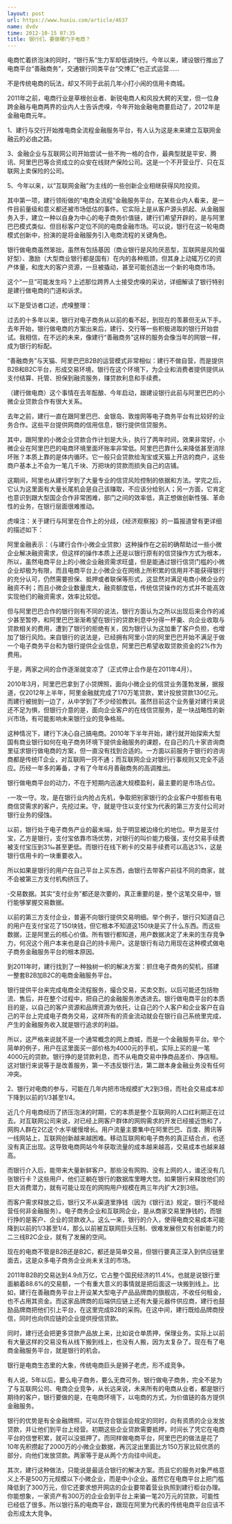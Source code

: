 ```yaml
---
layout: post
url: https://www.huxiu.com/article/4637
name: dvdv
time: 2012-10-15 07:35
title: 银行们，要做哪门子电商？
---
```

电商忙着挤泡沫的同时，“银行系”生力军却低调快行。今年以来，建设银行推出了电商平台“善融商务”，交通银行同类平台“交博汇”也正式运营……

不是传统电商的玩法，却又不同于此前几年小打小闹的信用卡商城。

2011年之前，电商行业是草根创业者、新锐电商人和风投大鳄的天堂，但一位身跨金融与电商两界的业内人士告诉虎嗅，今年开始金融电商要启动了，2012年是金融电商元年。

1、建行与交行开始推电商全流程金融服务平台，有人认为这是未来建立互联网金融云的必由之路。

3、金融企业与互联网公司开始尝试一些不拘一格的合作，最典型就是平安、腾讯、阿里巴巴等合资成立的众安在线财产保险公司。这是一个不开营业厅、只在互联网上卖保险的公司。

5、今年以来，以“互联网金融”为主线的一些创新企业相继获得风险投资。

其中第一项，建行领衔做的“电商全流程”金融服务平台，在某些业内人看来，是一件目前量级和意义都还被市场低估的事件。它实际上是从客户源头抓起、从金融服务入手，建立一种以自身为中心的电子商务价值链，建行们希望开辟的，是与阿里巴巴模式类似、但目标客户定位不同的电商金融市场。可以说，银行在这一轮电商模式创新中，扮演的是将金融服务引入电商流程的关键角色。

银行做电商虽然笨拙，虽然有包括基因（商业银行是风险厌恶型，互联网是风险偏好型）、激励（大型商业银行都是国有）在内的各种瓶颈，但其身上动辄万亿的资产体量，和庞大的客户资源，一旦被撬动，甚至可能创造出一个新的电商市场。

这个“一旦”可能发生吗？上述那位跨界人士接受虎嗅的采访，详细解读了银行特别是建行做电商的门道和诉求。

以下是受访者口述，虎嗅整理：

过去的十多年以来，银行对电子商务从以前的看不起，到现在的羡慕但无从下手。去年开始，银行做电商的方案出来后，建行、交行等一些积极进取的银行开始尝试。我相信，在不远的未来，像建行“善融商务”这样的服务会像当年的网银一样，成为银行的标配。

“善融商务”与天猫、阿里巴巴B2B的运营模式非常相似：建行不做自营，而是提供B2B和B2C平台，形成交易环境，银行在这个环境下，为企业和消费者提供提供从支付结算、托管、担保到融资服务，赚贷款利息和手续费。

（建行做电商）这个事情在去年酝酿、今年启动，跟建设银行此前与阿里巴巴的小微企业贷款合作有很大关系。

去年之前，建行一直在跟阿里巴巴、金银岛、敦煌网等电子商务平台有比较好的业务合作。这些平台提供网商的信用信息，银行提供信贷服务。

其中，跟阿里的小微企业贷款合作计划是大头，执行了两年时间，效果非常好，小微企业在阿里巴巴的电商环境里面坏账率非常低。阿里巴巴靠什么来降低甚至消除坏账？本质上靠的是体内循环。它一般只会贷款给淘宝或天猫上开店的商户，这些商户基本上不会为一笔几千块、万把块的贷款而损失自己的店铺。

这期间，阿里也从建行学到了大量专业的信贷风险控制的依据和方法。学完之后，它认为这里面有大量长尾机会是自己该赚取，不应该分给别人；另一方面，它肯定也意识到跟大型国企合作非常困难，部门之间的效率低，真正想做创新性强、革命性的业务，在银行层面很难推动。

虎嗅注：关于建行与阿里在合作上的分歧，《经济观察报》的一篇报道曾有更详细的描述如下：

阿里金融表示：（与建行合作小微企业贷款）这种操作在之前的确帮助过一些小微企业解决融资需求，但这样的操作本质上还是以银行原有的信贷操作方式为根本，所以，虽然电商平台上的小微企业融资需求旺盛，但是能通过银行信贷门槛的小微企业却极为有限，而且电商平台上小微企业在网络上所积累的信用并不能获得银行的充分认可，仍然需要担保、抵押或者联保等形式，这显然对满足电商小微企业的融资不利；而且小微企业数量庞大，融资额度低，传统信贷操作的方式并不能高效实现他们的融资需求，效率比较低。

但与阿里巴巴合作的银行则有不同的说法，银行方面认为之所以出现后来合作的减少甚至暂停，和阿里巴巴渐渐希望在银行的贷款利息中分得一杯羹、向企业收取与贷款相关的费用，遭到了银行的拒绝有关，因为银行认为这加重了客户负担，也增加了银行风险。来自银行的说法是，已经拥有阿里小贷的阿里巴巴开始不满足于做一个电子商务平台和为银行提供企业信息，阿里巴巴希望收取贷款资金的2%作为费用。

于是，两家之间的合作逐渐就变凉了（正式停止合作是在2011年4月）。

2010年3月，阿里巴巴拿到了小贷牌照，面向小微企业的信贷业务蓬勃发展，据报道，仅2012年上半年，阿里金融就完成了170万笔贷款，累计投放贷款130亿元。而建行被抛到一边了，从中学到了不少经验教训。虽然目前这个业务量对建行来说还不足为惧，但银行介意的是，面向企业客户的在线信贷服务，是一块战略性的新兴市场，有可能影响未来银行业的竞争格局。

这种情况下，建行下决心自己搞电商。2010年下半年开始，建行就开始探索大型国有商业银行如何在电子商务环境下提供金融服务的课题，在自己的几十家咨询商里征求银行做电商的方案，但一直没有找到合适的。一方面以前服务于银行的咨询商都是传统IT企业，对互联网一窍不通；而互联网企业对银行行事规则又完全不适应。历经一年多的筹备，才有了今年6月善融商务的高调推出。

银行做电商平台的动力，不在于短期内迅速大规模盈利，最主要的是市场占位。

-一攻一守。攻，是在银行业内抢占先机，争取把别家银行的企业客户中那些有电商信贷需求的客户，先挖过来。守，就是守住以支付宝为代表的第三方支付公司对银行业务的侵蚀。

以前，银行处于电子商务产业的最末端，处于明显被边缘化的地位。甲方是支付宝，乙方是银行，支付宝依靠市场优势，对银行的叫价能力极强，支付交易手续费被支付宝压到3‰甚至更低。而银行在线下刷卡的交易手续费可以高达3%，这是银行信用卡的一块重要收入。

所以如果是银行的用户在自己平台上买东西，由银行去带客户前往不同的商家，就不会被第三方支付机构挤压了。

-交易数据。其实“支付业务”都还是次要的，真正重要的是，整个这笔交易中，银行能够掌握交易数据。

以前的第三方支付企业，普遍不向银行提供交易明细。举个例子，银行只知道自己的用户在支付宝花了150块钱，但它根本不知道这150块是买了什么东西。而这些数据，正是阿里云的核心价值。所有银行都知道，用户数据决定了未来的生存竞争力，何况这个用户本来也是自己的持卡用户。这是银行有动力用现在这种模式做电子商务金融服务平台的根本原因。

到2011年时，建行找到了一种独树一帜的解决方案：抓住电子商务的契机，搭建一整套B2B加B2C的电商金融服务平台。

银行提供平台来完成电商全流程服务，撮合交易，买卖交割，以后可能还包括物流、售后，并在整个过程中，把自己的金融服务渗透进去。银行做电商平台的本质目的是，以自己的客户资源和品牌资源为依托，让自己的个人客户和企业客户在自己的平台上完成电子商务交易，这样所有的资金流动就会在银行自己系统里完成，产生的金融服务收入就是银行追求的利益。

所以，这严格来说就不是一个通常概念的网上商城，而是一个金融服务平台。举个简单的例子，用户在这里面买一部价格为4000元的手机，实际上买的是一笔4000元的贷款。银行挣的是贷款利息，而不从电商交易中挣商品差价、挣店租。这对银行来说等于是改善服务，第一不违反银行法，第二跟本身金融业务没有任何冲突。

2、银行对电商的参与，可能在几年内把市场规模扩大2到3倍，而社会交易成本却下降到以前的1/3甚至1/4。

近几个月电商经历了挤压泡沫的时期，它的本质是整个互联网的人口红利期正在过去。对互联网公司来说，对已经上网客户群体的网购需求的开发已经接近饱和了，网购人群在2亿这个水平缓慢增长。用户流量主要集中在阿里巴巴、百度、腾讯等一线网站上，互联网创新越来越困难。移动互联网和电子商务的真正结合点，也还没有真正出现。这导致电商网站今年获取流量的成本越来越高，交易成本也越来越高。

而银行介入后，能带来大量新鲜客户。那些没有网购、没有上网的人，谁还没有几张银行卡？这些用户，他们正躺在银行的数据库里睡大觉。如果银行来释放他们的巨大消费潜力，就有可能让现在的网购用户规模在两三年内扩大2到3倍。

而客户需求释放之后，银行又不从渠道里挣钱（因为《银行法》规定，银行不能经营任何非金融服务）。电子商务企业和互联网企业，是从商家交易里挣钱的，而银行挣的是客户、企业的贷款收入。这么一来，银行的介入，使得电商交易成本可能降到以前的1/3甚至1/4，那么以前被互联网巨头压制、很难发展但又有创新能力的二三线B2C企业，就有了发展的空间。

现在的电商不管是B2B还是B2C，都还是简单交易，但银行要真正深入到供应链里面去，这是众多电子商务企业尚未关注的市场。

2011年B2B的交易达到4.9点万亿，它占整个国民经济的11.4%。也就是说银行里面躺着88.6%的交易额，一个有重大意义的事情就是把后面这一块搬到线上。比如，建行在善融商务平台上开设某大型电子产品品牌商的旗舰店，不收任何租金，也不占用其资金。而这家品牌商的后端供应链上还有大量元器件供应商，建行也鼓励品牌商把他们引上平台，在这里完成B2B的采购。在这中间，建行既给品牌商授信，同时也向供应链的企业提供授信贷款。

同时，建行还会把更多贷款产品放上来，比如说仓单质押，保理业务。实际上以前有大量这样的交易没有从线下搬到线上，也没有人搬，因为太复杂了。现在有了电商金融服务平台，就是银行的机会。

银行是电商生态里的大象，传统电商巨头是狮子老虎，形不成竞争。

有人说，5年以后，要么电子商务，要么无商可务。银行做电子商务，完全不是为了与互联网公司、电商企业竞争，从长远来说，未来所有的电商从业者，都是银行期待的客户，银行要做的是，在电商环境下，以电商的方式，为价值链的各方提供金融服务。

银行的优势是有全金融牌照，可以在符合银监会规定的同时，向有资质的企业发放贷款，并让他们到平台上经营。初期这些企业贷款需要抵押，时间长了凭它在电商平台的信誉积累，就可以没抵押了。而同样做电商平台，阿里巴巴的做法是花了10年先积攒起了2000万的小微企业数据，再沉淀出里面比方150万家比较优质的部分，向他们发放贷款。两家等于是从两个方向往中间走。

其次，建行这种做法，只能说是最适合银行的解决方案。而且它的服务对象严格意义上不是500万元规模以下小微企业，而是中小企业。虽然它在电商平台上把门槛降低到了300万元，但它还要求想开网店的企业要带着营业执照到建行柜台办理。你能想象，一家资产有300万的企业会到平台上来骗一笔20万元的贷款，可能性已经低了很多。所以银行系的电商平台，跟现在阿里为代表的传统电商平台应该不会形成太大竞争。

